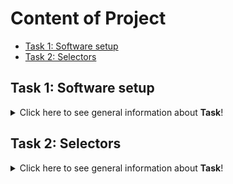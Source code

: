 # Content of Project

* [Task 1: Software setup](#Task-1:-Software-setup)
* [Task 2: Selectors](Task-2:-Selectors)




## Task 1: Software setup
<details>
<summary>Click here to see general information about <b>Task</b>!</summary>
  
##   *"Podzadanie 1: Dlaczego zdecydowałem się wziąć udział w wyzwaniu Dare IT Challenge?"*

Zdecydowałam się wziąć udział w wyzwaniu bo chcę zmienić swoje życie-pracę, bo od dawna mnie to interesowało.
#### Napędza mnie możliwość rozwoju, ciekawość, dociekliwość, wytrwałość w dążeniu do celu. 
#### Uwielbiam wiedzieć "skąd"? i "dlaczego"?
Moim celem jest nauczyć się testowania, poznać tajniki tego zawodu by umieć z łatwością wspierać zespoły dweloperów a przy tym mieć frajdę z odnalezienia buga :smiley:.

##   **Zadanie dla chętnych. Nie samymi testami automatycznymi człowiek żyje.**

Udzielono odpowiedzi dobrze na 6 z 14
</details>

## Task 2: Selectors
<details>
<summary>Click here to see general information about <b>Task</b>!</summary>

##   **Subtask 2: Search for selectors on the login page. List all the elements that are on the login page.**
1. Login
  #### //*[@id="login"]
  #### //*[@id="__next"]/form/div/div[1]/div[1]/div
  #### #login
2. Scouts Panel
  #### //*[@id="__next"]/form/div/div[1]/h5
  #### #__next > form > div > div.MuiCardContent-root > h5
3. English
  #### //*[@id="__next"]/form/div/div[2]/div/div
  #### #__next > form > div > div.MuiCardActions-root > div > div
4. Sign in
  #### //*[@id="__next"]/form/div/div[2]/button/span[1]
5. Password
  #### //*[@id="password"]
6. Remind password
  #### //*[@id="__next"]/form/div/div[1]/a

  



